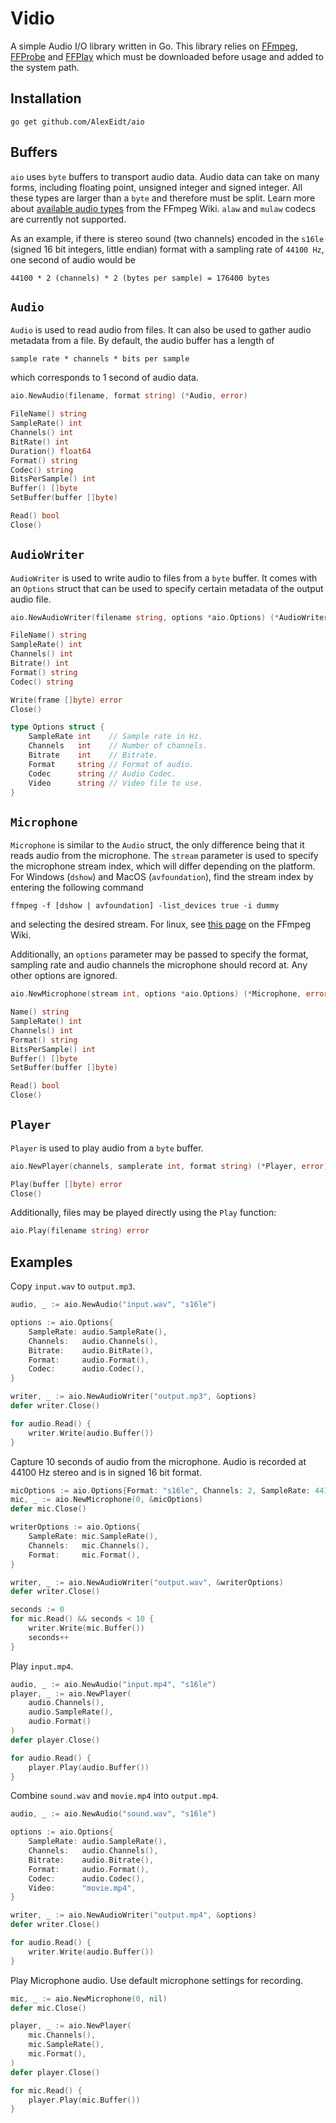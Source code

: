 # Vidio

A simple Audio I/O library written in Go. This library relies on [FFmpeg](https://www.ffmpeg.org/), [FFProbe](https://ffmpeg.org/ffprobe.html) and [FFPlay](https://ffmpeg.org/ffplay.html) which must be downloaded before usage and added to the system path.

## Installation

```
go get github.com/AlexEidt/aio
```

## Buffers

`aio` uses `byte` buffers to transport audio data. Audio data can take on many forms, including floating point, unsigned integer and signed integer. All these types are larger than a `byte` and therefore must be split. Learn more about [available audio types](https://trac.ffmpeg.org/wiki/audio%20types) from the FFmpeg Wiki. `alaw` and `mulaw` codecs are currently not supported.

As an example, if there is stereo sound (two channels) encoded in the `s16le` (signed 16 bit integers, little endian) format with a sampling rate of `44100 Hz`, one second of audio would be

```
44100 * 2 (channels) * 2 (bytes per sample) = 176400 bytes
```

## `Audio`

`Audio` is used to read audio from files. It can also be used to gather audio metadata from a file. By default, the audio buffer has a length of

```
sample rate * channels * bits per sample
```

which corresponds to 1 second of audio data.

```go
aio.NewAudio(filename, format string) (*Audio, error)

FileName() string
SampleRate() int
Channels() int
BitRate() int
Duration() float64
Format() string
Codec() string
BitsPerSample() int
Buffer() []byte
SetBuffer(buffer []byte)

Read() bool
Close()
```

## `AudioWriter`

`AudioWriter` is used to write audio to files from a `byte` buffer. It comes with an `Options` struct that can be used to specify certain metadata of the output audio file.

```go
aio.NewAudioWriter(filename string, options *aio.Options) (*AudioWriter, error)

FileName() string
SampleRate() int
Channels() int
Bitrate() int
Format() string
Codec() string

Write(frame []byte) error
Close()
```

```go
type Options struct {
	SampleRate int    // Sample rate in Hz.
	Channels   int    // Number of channels.
	Bitrate    int    // Bitrate.
	Format     string // Format of audio.
	Codec      string // Audio Codec.
	Video      string // Video file to use.
}
```

## `Microphone`

`Microphone` is similar to the `Audio` struct, the only difference being that it reads audio from the microphone. The `stream` parameter is used to specify the microphone stream index, which will differ depending on the platform. For Windows (`dshow`) and MacOS (`avfoundation`), find the stream index by entering the following command

```
ffmpeg -f [dshow | avfoundation] -list_devices true -i dummy
```

and selecting the desired stream. For linux, see [this page](https://trac.ffmpeg.org/wiki/Capture/PulseAudio) on the FFmpeg Wiki.

Additionally, an `options` parameter may be passed to specify the format, sampling rate and audio channels the microphone should record at. Any other options are ignored.

```go
aio.NewMicrophone(stream int, options *aio.Options) (*Microphone, error)

Name() string
SampleRate() int
Channels() int
Format() string
BitsPerSample() int
Buffer() []byte
SetBuffer(buffer []byte)

Read() bool
Close()
```

## `Player`

`Player` is used to play audio from a `byte` buffer.

```go
aio.NewPlayer(channels, samplerate int, format string) (*Player, error)

Play(buffer []byte) error
Close()
```

Additionally, files may be played directly using the `Play` function:

```go
aio.Play(filename string) error
```

## Examples

Copy `input.wav` to `output.mp3`.

```go
audio, _ := aio.NewAudio("input.wav", "s16le")

options := aio.Options{
	SampleRate: audio.SampleRate(),
	Channels:   audio.Channels(),
	Bitrate:    audio.BitRate(),
	Format:     audio.Format(),
	Codec:      audio.Codec(),
}

writer, _ := aio.NewAudioWriter("output.mp3", &options)
defer writer.Close()

for audio.Read() {
	writer.Write(audio.Buffer())
}
```

Capture 10 seconds of audio from the microphone. Audio is recorded at 44100 Hz stereo and is in signed 16 bit format.

```go
micOptions := aio.Options{Format: "s16le", Channels: 2, SampleRate: 44100}
mic, _ := aio.NewMicrophone(0, &micOptions)
defer mic.Close()

writerOptions := aio.Options{
	SampleRate: mic.SampleRate(),
	Channels:   mic.Channels(),
	Format:     mic.Format(),
}

writer, _ := aio.NewAudioWriter("output.wav", &writerOptions)
defer writer.Close()

seconds := 0
for mic.Read() && seconds < 10 {
	writer.Write(mic.Buffer())
	seconds++
}
```

Play `input.mp4`.

```go
audio, _ := aio.NewAudio("input.mp4", "s16le")
player, _ := aio.NewPlayer(
	audio.Channels(),
	audio.SampleRate(),
	audio.Format()
)
defer player.Close()

for audio.Read() {
	player.Play(audio.Buffer())
}
```

Combine `sound.wav` and `movie.mp4` into `output.mp4`.

```go
audio, _ := aio.NewAudio("sound.wav", "s16le")

options := aio.Options{
	SampleRate: audio.SampleRate(),
	Channels:   audio.Channels(),
	Bitrate:    audio.Bitrate(),
	Format:     audio.Format(),
	Codec:      audio.Codec(),
	Video:      "movie.mp4",
}

writer, _ := aio.NewAudioWriter("output.mp4", &options)
defer writer.Close()

for audio.Read() {
	writer.Write(audio.Buffer())
}
```

Play Microphone audio. Use default microphone settings for recording.

```go
mic, _ := aio.NewMicrophone(0, nil)
defer mic.Close()

player, _ := aio.NewPlayer(
	mic.Channels(),
	mic.SampleRate(),
	mic.Format(),
)
defer player.Close()

for mic.Read() {
	player.Play(mic.Buffer())
}
```
